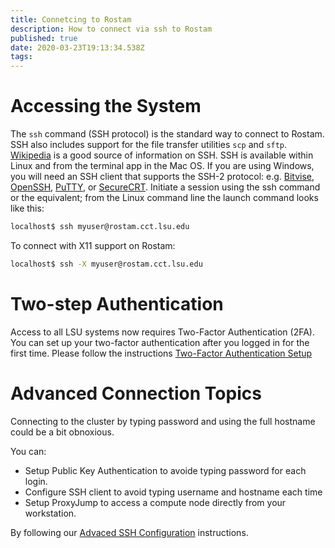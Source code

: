 ```yaml
---
title: Connetcing to Rostam
description: How to connect via ssh to Rostam
published: true
date: 2020-03-23T19:13:34.538Z
tags: 
---
```


# Accessing the System

The `ssh` command (SSH protocol) is the standard way to connect to Rostam. SSH also includes support for the file transfer utilities `scp` and `sftp`. [Wikipedia](https://en.wikipedia.org/wiki/Secure_Shell) is a good source of information on SSH. SSH is available within Linux and from the terminal app in the Mac OS. If you are using Windows, you will need an SSH client that supports the SSH-2 protocol: e.g. [Bitvise](http://www.bitvise.com/), [OpenSSH](http://www.openssh.com/), [PuTTY](http://www.putty.org/), or [SecureCRT](https://www.vandyke.com/products/securecrt/). Initiate a session using the ssh command or the equivalent; from the Linux command line the launch command looks like this:

```bash
localhost$ ssh myuser@rostam.cct.lsu.edu
```

To connect with X11 support on Rostam:
```bash
localhost$ ssh -X myuser@rostam.cct.lsu.edu
```

# Two-step Authentication
Access to all LSU systems now requires Two-Factor Authentication (2FA). You can set up your two-factor authentication after you logged in for the first time. Please follow the instructions [Two-Factor Authentication Setup](/ssh/otp)

# Advanced Connection Topics

Connecting to the cluster by typing password and using the full hostname could be a bit obnoxious. 

You can:

- Setup Public Key Authentication to avoide typing password for each login.
- Configure SSH client to avoid typing username and hostname each time
- Setup ProxyJump to access a compute node directly from your workstation.

By following our [Advaced SSH Configuration](/ssh/advanced_ssh) instructions.
